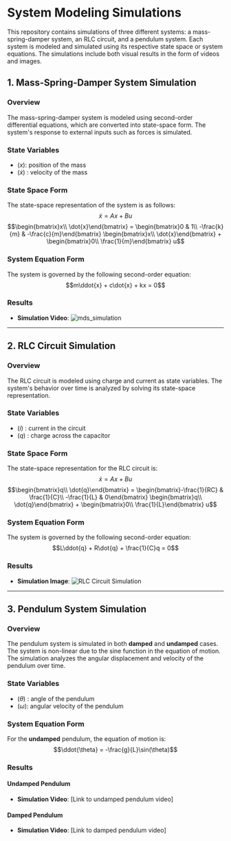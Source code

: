 # System Modeling Simulations

This repository contains simulations of three different systems: a mass-spring-damper system, an RLC circuit, and a pendulum system. Each system is modeled and simulated using its respective state space or system equations. The simulations include both visual results in the form of videos and images.

## 1. Mass-Spring-Damper System Simulation

### Overview

The mass-spring-damper system is modeled using second-order differential equations, which are converted into state-space form. The system's response to external inputs such as forces is simulated.

### State Variables
- $(x)$: position of the mass
- $(\dot{x})$ : velocity of the mass

### State Space Form
The state-space representation of the system is as follows:
$$\dot{x} = Ax + Bu$$
$$\begin{bmatrix}x\\ \dot{x}\end{bmatrix} = \begin{bmatrix}0 & 1\\ -\frac{k}{m} & -\frac{c}{m}\end{bmatrix} \begin{bmatrix}x\\ \dot{x}\end{bmatrix} + \begin{bmatrix}0\\ \frac{1}{m}\end{bmatrix} u$$

### System Equation Form
The system is governed by the following second-order equation:
$$m\ddot{x} + c\dot{x} + kx = 0$$

### Results
- **Simulation Video**: 
![mds_simulation](https://github.com/user-attachments/assets/1a83a3ff-e73e-42c0-a350-51a0583c6340)

---

## 2. RLC Circuit Simulation

### Overview
The RLC circuit is modeled using charge and current as state variables. The system's behavior over time is analyzed by solving its state-space representation.

### State Variables
- $(i)$ : current in the circuit
- $(q)$ : charge across the capacitor

### State Space Form
The state-space representation for the RLC circuit is:
$$\dot{x} = Ax + Bu$$
$$\begin{bmatrix}q\\ \dot{q}\end{bmatrix} = \begin{bmatrix}-\frac{1}{RC} & \frac{1}{C}\\ -\frac{1}{L} & 0\end{bmatrix} \begin{bmatrix}q\\ \dot{q}\end{bmatrix} + \begin{bmatrix}0\\ \frac{1}{L}\end{bmatrix} u$$

### System Equation Form
The system is governed by the following second-order equation:
$$L\ddot{q} + R\dot{q} + \frac{1}{C}q = 0$$

### Results
- **Simulation Image**: ![RLC Circuit Simulation](path_to_image)

---

## 3. Pendulum System Simulation

### Overview
The pendulum system is simulated in both **damped** and **undamped** cases. The system is non-linear due to the sine function in the equation of motion. The simulation analyzes the angular displacement and velocity of the pendulum over time.

### State Variables
- $(\theta)$ : angle of the pendulum
- $(\omega)$: angular velocity of the pendulum

### System Equation Form
For the **undamped** pendulum, the equation of motion is:
$$\ddot{\theta} = -\frac{g}{L}\sin(\theta)$$
### Results

#### Undamped Pendulum
- **Simulation Video**: [Link to undamped pendulum video]


#### Damped Pendulum
- **Simulation Video**: [Link to damped pendulum video]



